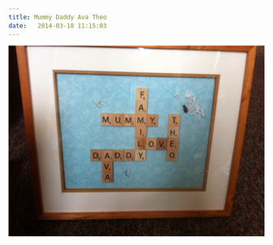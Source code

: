 ```yaml
---
title: Mummy Daddy Ava Theo
date:   2014-03-18 11:15:03
---
```


![dada-mama-raife-zoom](images/mummy-daddy-family-love-ava-theo.jpg)
